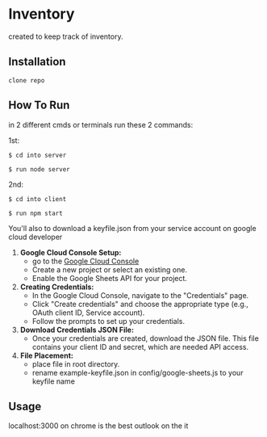 # Inventory

created to keep track of inventory.


## Installation
    clone repo
## How To Run
in 2 different cmds or terminals run these 2 commands:

1st:
```
$ cd into server
```
```
$ run node server
```
2nd:
```
$ cd into client
```
```
$ run npm start
```
You'll also to download a keyfile.json from your service account on google cloud developer

1. **Google Cloud Console Setup:**
    - go to the [Google Cloud Console](https://console.cloud.google.com/)
    - Create a new project or select an existing one.
    - Enable the Google Sheets API for your project.
2. **Creating Credentials:**
    - In the Google Cloud Console, navigate to the "Credentials" page.
    - Click "Create credentials" and choose the appropriate type (e.g., OAuth client ID, Service account).
    - Follow the prompts to set up your credentials.
3. **Download Credentials JSON File:**
    - Once your credentials are created, download the JSON file. This file contains your client ID and secret, which are needed API access.
4. **File Placement:**
    - place file in root directory.
    - rename example-keyfile.json in config/google-sheets.js to your keyfile name
## Usage
localhost:3000 on chrome is the best outlook on the it
